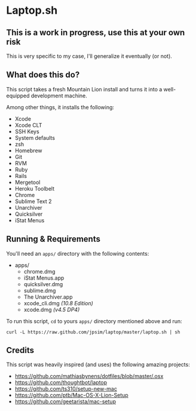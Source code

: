 # Laptop.sh

## This is a work in progress, use this at your own risk

This is very specific to my case, I'll generalize it eventually (or not).

## What does this do?

This script takes a fresh Mountain Lion install and turns it into a well-equipped development machine.

Among other things, it installs the following:
 
* Xcode
* Xcode CLT
* SSH Keys
* System defaults
* zsh
* Homebrew
 * Git
 * RVM
 * Ruby
 * Rails
 * Mergetool
 * Heroku Toolbelt
* Chrome
* Sublime Text 2
* Unarchiver
* Quicksilver
* iStat Menus

## Running & Requirements

You'll need an `apps/` directory with the following contents:

* apps/
	* chrome.dmg
	* iStat Menus.app
	* quicksilver.dmg
	* sublime.dmg
	* The Unarchiver.app
	* xcode_cli.dmg _(10.8 Edition)_
	* xcode.dmg _(v4.5 DP4)_

To run this script, `cd` to yours `apps/` directory mentioned above and run:

`curl -L https://raw.github.com/jpsim/laptop/master/laptop.sh | sh`

## Credits

This script was heavily inspired (and uses) the following amazing projects:

* https://github.com/mathiasbynens/dotfiles/blob/master/.osx
* https://github.com/thoughtbot/laptop
* https://github.com/ts310/setup-new-mac
* https://github.com/ptb/Mac-OS-X-Lion-Setup
* https://github.com/geetarista/mac-setup